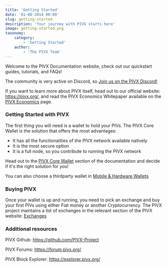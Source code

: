 ```yaml
---
title: 'Getting Started'
date: '01-08-2014 00:00'
slug: getting-started
description: 'Your journey with PIVX starts here'
image: getting-started.png
taxonomy:
    category:
        - 'Getting Started'
    author:
        - 'The PIVX Team'
---
```


Welcome to the PIVX Documentation website, check out our quickstart guides, tutorials, and FAQs!

The community is very active on Discord, so [Join us on the PIVX Discord!](https://discord.pivx.org/)

If you want to learn more about PIVX itself, head out to our official website: https://pivx.org/, and read the PIVX Economics Whitepaper available on the [PIVX Economics](https://pivx.org/economics?target=_blank) page.

### Getting Started with PIVX

The first thing you will need is a wallet to hold your PIVs. The PIVX Core Wallet is the solution that offers the most advantages:
* It has all the functionalities of the PIVX network available natively
* It is the most secure option
* It is a full node, so you contribute to running the PIVX network

Head out to the [PIVX Core Wallet](/pivx-core-wallet) section of the documentation and decide if it's the right solution for you!

You can also choose a thirdparty wallet in [Mobile & Hardware Wallets](/mobile-hardware-wallets)

### Buying PIVX

Once your wallet is up and running, you need to pick an exchange and buy your first PIVs using either Fiat money or another Cryptocurrency. The PIVX project maintains a list of exchanges in the relevant section of the PIVX website: [Exchanges](https://pivx.org/exchanges)

### Additional resources
PIVX Github: https://github.com/PIVX-Project

PIVX Forums: https://forum.pivx.org/

PIVX Block Explorer: https://explorer.pivx.org/
